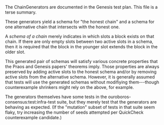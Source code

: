 The ChainGenerators are documented in the Genesis test plan.
This file is a terse summary.

These generators yield a schema for "the honest chain" and a schema for one alternative chain that intersects with the honest one.

A _schema of a chain_ merely indicates in which slots a block exists on that chain.
If there are only empty slots between two active slots in a schema, then it is required that the block in the younger slot extends the block in the older slot.

This generated pair of schemas will satisfy various concrete properties that the Praos and Genesis papers' theorems imply.
Those properties are always preserved by adding active slots to the honest schema and/or by removing active slots from the alternative schema.
However, it is generally assumed that tests will use the generated schemas without modifiying them---though counterexample shrinkers might rely on the above, for example.

The generators themselves have some tests in the ouroboros-consensus:test:infra-test suite, but they merely test that the generators are behaving as expected.
(If the "mutation" subset of tests in that suite seem flaky, try increasing the number of seeds attempted per QuickCheck counterexample candidate.)
